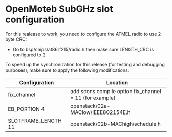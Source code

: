 # OpenMoteb SubGHz slot configuration

For this realease to work, you need to configure the ATMEL radio to use 2 byte CRC:
* Go to bsp/chips/at86rf215/radio.h then make sure LENGTH_CRC is configured to 2


To speed up the synchronization for this release (for testing and debugging purposes), make sure to apply the following modifications:

Configuration | Location
------------ | -------------
fix_channel | add scons compile option fix_channel = 11 (for example)
EB_PORTION 4 | openstack\02a-MAClow\IEEE802154E.h
SLOTFRAME_LENGTH 11 | openstack\02b-MAChigh\schedule.h
